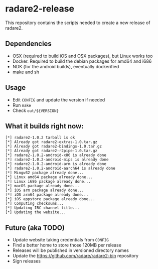 radare2-release
===============

This repository contains the scripts needed to create a new release of radare2.

Dependencies
------------
* OSX (required to build iOS and OSX packages), but Linux works too
* Docker. Required to build the debian packages for amd64 and i686
* NDK (for the android builds), eventually dockerified
* make and sh

Usage
-----
* Edit `CONFIG` and update the version if needed
* Run `make`
* Check `out/${VERSION}`

What it builds right now:
-------------------------

	[*] radare2-1.0.2 tarball is ok
	[*] Already got radare2-extras-1.0.tar.gz
	[*] Already got radare2-bindings-1.0.tar.gz
	[*] Already got radare2-r2pipe-1.0.tar.gz
	[*] radare2-1.0.2-android-x86 is already done
	[*] radare2-1.0.2-android-mips is already done
	[*] radare2-1.0.2-android-arm is already done
	[*] radare2-1.0.2-android-aarch64 is already done
	[*] Mingw32 package already done...
	[*] Linux amd64 package already done...
	[*] Linux i686 package already done...
	[*] macOS package already done...
	[*] iOS arm package already done...
	[*] iOS arm64 package already done...
	[*] iOS appstore package already done...
	[*] Computing checksums...
	[*] Updating IRC channel title...
	[*] Updating the website...


Future (aka TODO)
-----------------
* Update website taking credentials from `CONFIG`
* Find a better home to store those 120MB per release
* Releases will be published in versioned directory names
* Update the https://github.com/radare/radare2-bin repository
* Sign releases
